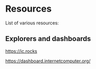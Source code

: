 # Resources
List of various resources:

## Explorers and dashboards
https://ic.rocks

https://dashboard.internetcomputer.org/